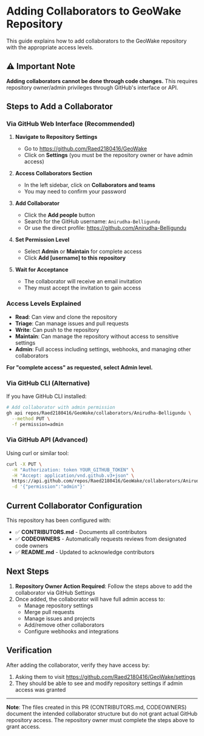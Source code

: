 # Adding Collaborators to GeoWake Repository

This guide explains how to add collaborators to the GeoWake repository with the appropriate access levels.

## ⚠️ Important Note

**Adding collaborators cannot be done through code changes.** This requires repository owner/admin privileges through GitHub's interface or API.

## Steps to Add a Collaborator

### Via GitHub Web Interface (Recommended)

1. **Navigate to Repository Settings**
   - Go to https://github.com/Raed2180416/GeoWake
   - Click on **Settings** (you must be the repository owner or have admin access)

2. **Access Collaborators Section**
   - In the left sidebar, click on **Collaborators and teams**
   - You may need to confirm your password

3. **Add Collaborator**
   - Click the **Add people** button
   - Search for the GitHub username: `Anirudha-Belligundu`
   - Or use the direct profile: https://github.com/Anirudha-Belligundu

4. **Set Permission Level**
   - Select **Admin** or **Maintain** for complete access
   - Click **Add [username] to this repository**

5. **Wait for Acceptance**
   - The collaborator will receive an email invitation
   - They must accept the invitation to gain access

### Access Levels Explained

- **Read**: Can view and clone the repository
- **Triage**: Can manage issues and pull requests
- **Write**: Can push to the repository
- **Maintain**: Can manage the repository without access to sensitive settings
- **Admin**: Full access including settings, webhooks, and managing other collaborators

**For "complete access" as requested, select Admin level.**

### Via GitHub CLI (Alternative)

If you have GitHub CLI installed:

```bash
# Add collaborator with admin permission
gh api repos/Raed2180416/GeoWake/collaborators/Anirudha-Belligundu \
  --method PUT \
  -f permission=admin
```

### Via GitHub API (Advanced)

Using curl or similar tool:

```bash
curl -X PUT \
  -H "Authorization: token YOUR_GITHUB_TOKEN" \
  -H "Accept: application/vnd.github.v3+json" \
  https://api.github.com/repos/Raed2180416/GeoWake/collaborators/Anirudha-Belligundu \
  -d '{"permission":"admin"}'
```

## Current Collaborator Configuration

This repository has been configured with:
- ✅ **CONTRIBUTORS.md** - Documents all contributors
- ✅ **CODEOWNERS** - Automatically requests reviews from designated code owners
- ✅ **README.md** - Updated to acknowledge contributors

## Next Steps

1. **Repository Owner Action Required**: Follow the steps above to add the collaborator via GitHub Settings
2. Once added, the collaborator will have full admin access to:
   - Manage repository settings
   - Merge pull requests
   - Manage issues and projects
   - Add/remove other collaborators
   - Configure webhooks and integrations

## Verification

After adding the collaborator, verify they have access by:
1. Asking them to visit https://github.com/Raed2180416/GeoWake/settings
2. They should be able to see and modify repository settings if admin access was granted

---

**Note**: The files created in this PR (CONTRIBUTORS.md, CODEOWNERS) document the intended collaborator structure but do not grant actual GitHub repository access. The repository owner must complete the steps above to grant access.
